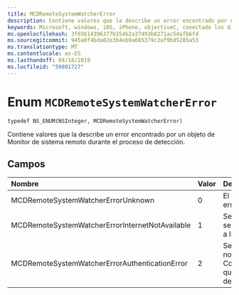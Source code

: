 ```yaml
---
title: MCDRemoteSystemWatcherError
description: Contiene valores que la describe un error encontrado por un objeto de Monitor de sistema remoto durante el proceso de detección.
keywords: Microsoft, windows, iOS, iPhone, objectiveC, conectado los dispositivos, proyecto Roma
ms.openlocfilehash: 3f65614396377b154b2a37493b8271ac54afb6fd
ms.sourcegitcommit: 945a0f4bda02e3b4eb9a665379c2af9bd5285a53
ms.translationtype: MT
ms.contentlocale: es-ES
ms.lasthandoff: 04/18/2019
ms.locfileid: "59801727"
---
```

# <a name="enum-mcdremotesystemwatchererror"></a>Enum `MCDRemoteSystemWatcherError` 

```
typedef NS_ENUM(NSInteger, MCDRemoteSystemWatcherError)
```  
 Contiene valores que la describe un error encontrado por un objeto de Monitor de sistema remoto durante el proceso de detección.

## <a name="fields"></a>Campos

| Nombre                              | Valor | Descripción                    |
|:----------------------------------|:------|:-------------------------------|
| MCDRemoteSystemWatcherErrorUnknown | 0 | El monitor encontró un error desconocido. |
| MCDRemoteSystemWatcherErrorInternetNotAvailable | 1 | Se produjo el error porque se ha perdido la conexión a Internet. |
| MCDRemoteSystemWatcherErrorAuthenticationError | 2 | Se produjo el error porque no se pudo autenticar un ConnectedDevicesAccount que se usa para ejecutar la detección. | 
